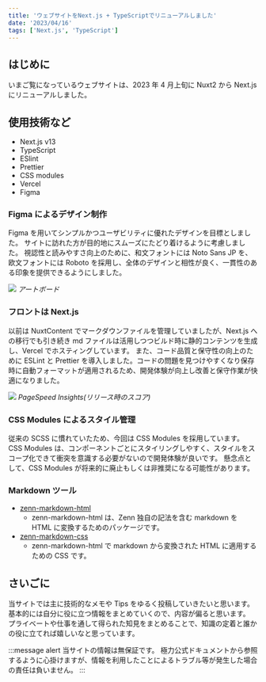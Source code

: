 ```yaml
---
title: 'ウェブサイトをNext.js + TypeScriptでリニューアルしました'
date: '2023/04/16'
tags: ['Next.js', 'TypeScript']
---
```


## はじめに

いまご覧になっているウェブサイトは、2023 年 4 月上旬に Nuxt2 から Next.js にリニューアルしました。

## 使用技術など

- Next.js v13
- TypeScript
- ESlint
- Prettier
- CSS modules
- Vercel
- Figma

### Figma によるデザイン制作

Figma を用いてシンプルかつユーザビリティに優れたデザインを目標としました。
サイトに訪れた方が目的地にスムーズにたどり着けるように考慮しました。
視認性と読みやすさ向上のために、和文フォントには Noto Sans JP を、欧文フォントには Roboto を採用し、全体のデザインと相性が良く、一貫性のある印象を提供できるようにしました。

![](/images/note/about/img01.png)
_アートボード_

### フロントは Next.js

以前は NuxtContent でマークダウンファイルを管理していましたが、Next.js への移行でも引き続き md ファイルは活用しつつビルド時に静的コンテンツを生成し、Vercel でホスティングしています。
また、コード品質と保守性の向上のために ESLint と Prettier を導入しました。コードの問題を見つけやすくなり保存時に自動フォーマットが適用されるため、開発体験が向上し改善と保守作業が快適になりました。

![](/images/note/about/img02.png)
_PageSpeed Insights(リリース時のスコア)_

### CSS Modules によるスタイル管理

従来の SCSS に慣れていたため、今回は CSS Modules を採用しています。
CSS Modules は、コンポーネントごとにスタイリングしやすく、スタイルをスコープ化できて衝突を意識する必要がないので開発体験が良いです。
懸念点として、CSS Modules が将来的に廃止もしくは非推奨になる可能性があります。

### Markdown ツール

- [zenn-markdown-html](https://www.npmjs.com/package/zenn-markdown-html)
  - zenn-markdown-html は、Zenn 独自の記法を含む markdown を HTML に変換するためのパッケージです。
- [zenn-markdown-css](https://www.npmjs.com/package/zenn-content-css)
  - zenn-markdown-html で markdown から変換された HTML に適用するための CSS です。

## さいごに

当サイトでは主に技術的なメモや Tips をゆるく投稿していきたいと思います。
基本的には自分に役に立つ情報をまとめていくので、内容が偏ると思います。
プライベートや仕事を通して得られた知見をまとめることで、知識の定着と誰かの役に立てれば嬉しいなと思っています。

:::message alert
当サイトの情報は無保証です。
極力公式ドキュメントから参照するように心掛けますが、情報を利用したことによるトラブル等が発生した場合の責任は負いません。
:::

